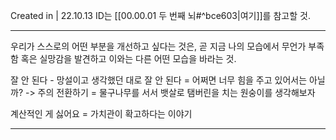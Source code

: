 Created in | 22.10.13
ID는 [[00.00.01 두 번째 뇌#^bce603|여기]]를 참고할 것.

---

우리가 스스로의 어떤 부분을 개선하고 싶다는 것은, 곧 지금 나의 모습에서 무언가 부족함 혹은 실망감을 발견하고 이와는 다른 어떤 모습을 바라는 것.

잘 안 된다 - 망설이고 생각했던 대로 잘 안 된다 = 어쩌면 너무 힘을 주고 있어서는 아닐까? -> 주의 전환하기 = 물구나무를 서서 뱃살로 탬버린을 치는 원숭이를 생각해보자

계산적인 게 싫어요 = 가치관이 확고하다는 이야기




---
